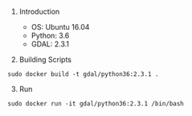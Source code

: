 1. Introduction
    - OS: Ubuntu 16.04
    - Python: 3.6
    - GDAL: 2.3.1

2. Building Scripts
```
sudo docker build -t gdal/python36:2.3.1 . 
```

3. Run
```
sudo docker run -it gdal/python36:2.3.1 /bin/bash
```